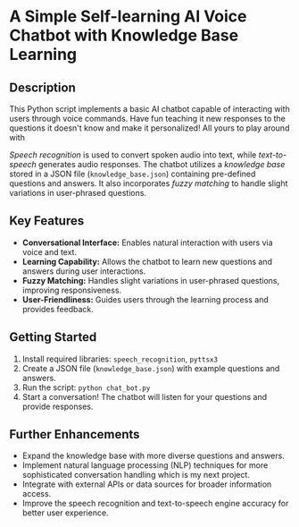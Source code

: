# A Simple Self-learning AI Voice Chatbot with Knowledge Base Learning

## Description

This Python script implements a basic AI chatbot capable of interacting with users through voice commands.
Have fun teaching it new responses to the questions it doesn't know and make it personalized! All yours to play around with

*Speech recognition* is used to convert spoken audio into text, while *text-to-speech* generates audio responses. 
The chatbot utilizes a *knowledge base* stored in a JSON file (`knowledge_base.json`) containing pre-defined questions and answers. 
It also incorporates *fuzzy matching* to handle slight variations in user-phrased questions.

## Key Features

* **Conversational Interface:** Enables natural interaction with users via voice and text.
* **Learning Capability:** Allows the chatbot to learn new questions and answers during user interactions.
* **Fuzzy Matching:** Handles slight variations in user-phrased questions, improving responsiveness.
* **User-Friendliness:** Guides users through the learning process and provides feedback.

## Getting Started

1. Install required libraries: `speech_recognition`, `pyttsx3`
2. Create a JSON file (`knowledge_base.json`) with example questions and answers.
3. Run the script: `python chat_bot.py`
4. Start a conversation! The chatbot will listen for your questions and provide responses.

## Further Enhancements

* Expand the knowledge base with more diverse questions and answers.
* Implement natural language processing (NLP) techniques for more sophisticated conversation handling which is my next project.
* Integrate with external APIs or data sources for broader information access.
* Improve the speech recognition and text-to-speech engine accuracy for better user experience.
